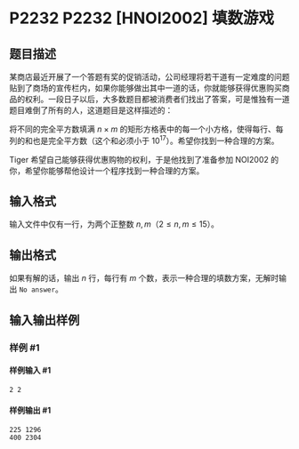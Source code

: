 # P2232 P2232 [HNOI2002] 填数游戏

## 题目描述

某商店最近开展了一个答题有奖的促销活动，公司经理将若干道有一定难度的问题贴到了商场的宣传栏内，如果你能够做出其中一道的话，你就能够获得优惠购买商品的权利。一段日子以后，大多数题目都被消费者们找出了答案，可是惟独有一道题目难倒了所有的人，这道题目是这样描述的：

将不同的完全平方数填满 $n \times m$ 的矩形方格表中的每一个小方格，使得每行、每列的和也是完全平方数（这个和必须小于 ${10}^{17}$）。希望你找到一种合理的方案。

Tiger 希望自己能够获得优惠购物的权利，于是他找到了准备参加 NOI2002 的你，希望你能够帮他设计一个程序找到一种合理的方案。


## 输入格式

输入文件中仅有一行，为两个正整数 $n, m$（$2 \le n, m \le 15$）。

## 输出格式

如果有解的话，输出 $n$ 行，每行有 $m$ 个数，表示一种合理的填数方案，无解时输出 `No answer`。


## 输入输出样例

### 样例 #1

#### 样例输入 #1

```
2 2
```

#### 样例输出 #1

```
225 1296
400 2304
```
